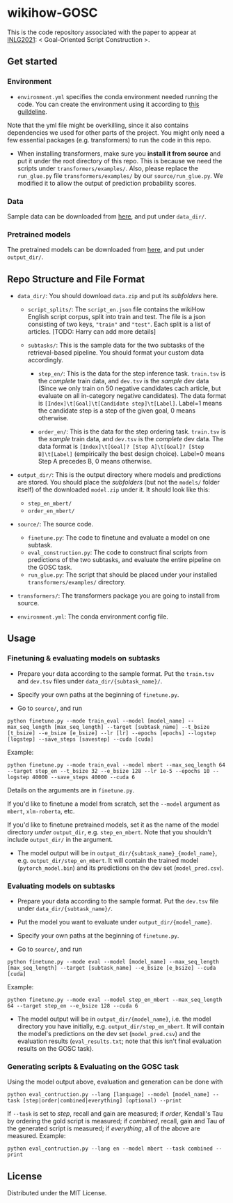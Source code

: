 # wikihow-GOSC
This is the code repository associated with the paper to appear at [INLG2021](https://inlg2021.github.io/): < Goal-Oriented Script Construction >. 

## Get started

### Environment

- `environment.yml` specifies the conda environment needed running the code. You can create the environment using it according to [this guildeline](https://docs.conda.io/projects/conda/en/latest/user-guide/tasks/manage-environments.html#creating-an-environment-from-an-environment-yml-file).

Note that the yml file might be overkilling, since it also contains dependencies we used for other parts of the project. You might only need a few essential packages (e.g. transformers) to run the code in this repo.

- When installing transformers, make sure you **install it from source** and put it under the root directory of this repo. This is because we need the scripts under `transformers/examples/`. Also, please replace the `run_glue.py` file `transformers/examples/` by our `source/run_glue.py`. We modified it to allow the output of prediction probability scores.

### Data

Sample data can be downloaded from [here](https://drive.google.com/file/d/1-O97ObwYVjQoR8KDkJ_p9DWKadpndcEy/view?usp=sharing), and put under `data_dir/`.

### Pretrained models

The pretrained models can be downloaded from [here](https://drive.google.com/file/d/1J9Vnrh1tBRnOrLnqJT2prGqm3v-6EqO1/view?usp=sharing), and put under `output_dir/`.


## Repo Structure and File Format

- `data_dir/`: You should download `data.zip` and put its *subfolders* here.
	- `script_splits/`: The `script_en.json` file contains the wikiHow English script corpus, split into train and test. The file is a json consisting of two keys, `"train"` and `"test"`. Each split is a list of articles. 
	[TODO: Harry can add more details] 
	
	- `subtasks/`: This is the sample data for the two subtasks of the retrieval-based pipeline. You should format your custom data accordingly.
		- `step_en/`: This is the data for the step inference task. `train.tsv` is the *complete* train data, and `dev.tsv` is the *sample* dev data (Since we only train on 50 negative candidates cach article, but evaluate on all in-category negative candidates). 
		The data format is ```[Index]\t[Goal]\t[Candidate step]\t[Label]```. 
		Label=1 means the candidate step is a step of the given goal, 0 means otherwise.

		- `order_en/`: This is the data for the step ordering task. `train.tsv` is the *sample* train data, and `dev.tsv` is the *complete* dev data.
		The data format is ```[Index]\t[Goal]? [Step A]\t[Goal]? [Step B]\t[Label]``` (empirically the best design choice).
		Label=0 means Step A precedes B, 0 means otherwise.
		
- `output_dir/`: This is the output directory where models and predictions are stored. You should place the *subfolders* (but not the `models/` folder itself) of the downloaded `model.zip` under it. It should look like this:
	- `step_en_mbert/`
	- `order_en_mbert/`

- `source/`: The source code.
	- `finetune.py`: The code to finetune and evaluate a model on one subtask.
	- `eval_construction.py`: The code to construct final scripts from predictions of the two subtasks, and evaluate the entire pipeline on the GOSC task.
	- `run_glue.py`: The script that should be placed under your installed `transformers/examples/` directory.
- `transformers/`: The transformers package you are going to install from source. 
- `environment.yml`: The conda environment config file.



## Usage

### Finetuning & evaluating models on subtasks

* Prepare your data according to the sample format. Put the `train.tsv` and `dev.tsv` files under `data_dir/{subtask_name}/`.

* Specify your own paths at the beginning of `finetune.py`.

* Go to `source/`, and run 

```
python finetune.py --mode train_eval --model [model_name] --max_seq_length [max_seq_length] --target [subtask_name] --t_bsize [t_bsize] --e_bsize [e_bsize] --lr [lr] --epochs [epochs] --logstep [logstep] --save_steps [savestep] --cuda [cuda]
```

Example:

```
python finetune.py --mode train_eval --model mbert --max_seq_length 64 --target step_en --t_bsize 32 --e_bsize 128 --lr 1e-5 --epochs 10 --logstep 40000 --save_steps 40000 --cuda 6
```

Details on the arguments are in `finetune.py`.

If you'd like to finetune a model from scratch, set the `--model` argument as `mbert`, `xlm-roberta`, etc. 

If you'd like to finetune pretrained models, set it as the name of the model directory _under_ `output_dir`, e.g. `step_en_mbert`. Note that you shouldn't include `output_dir/` in the argument.


* The model output will be in `output_dir/{subtask_name}_{model_name}`, e.g. `output_dir/step_en_mbert`. It will contain the trained model (`pytorch_model.bin`) and its predictions on the dev set (`model_pred.csv`).

### Evaluating models on subtasks

* Prepare your data according to the sample format. Put the `dev.tsv` file under `data_dir/{subtask_name}/`.

* Put the model you want to evaluate under `output_dir/{model_name}`.

* Specify your own paths at the beginning of `finetune.py`.

* Go to `source/`, and run 

```
python finetune.py --mode eval --model [model_name] --max_seq_length [max_seq_length] --target [subtask_name] --e_bsize [e_bsize] --cuda [cuda]
```

Example:

```
python finetune.py --mode eval --model step_en_mbert --max_seq_length 64 --target step_en --e_bsize 128 --cuda 6
```

* The model output will be in `output_dir/{model_name}`, i.e. the model directory you have initially, e.g. `output_dir/step_en_mbert`. It will contain the model's predictions on the dev set (`model_pred.csv`) and the evaluation results (`eval_results.txt`; note that this isn't final evaluation results on the GOSC task).


### Generating scripts & Evaluating on the GOSC task

Using the model output above, evaluation and generation can be done with

```
python eval_contruction.py --lang [language] --model [model_name] --task [step|order|combined|everything] (optional) --print
```
If `--task` is set to _step_, recall and gain are measured; if _order_, Kendall's Tau by ordering the gold script is measured; if _combined_, recall, gain and Tau of the generated script is measured; if _everything_, all of the above are measured.
Example:
```
python eval_contruction.py --lang en --model mbert --task combined --print
```


## License
Distributed under the MIT License.
